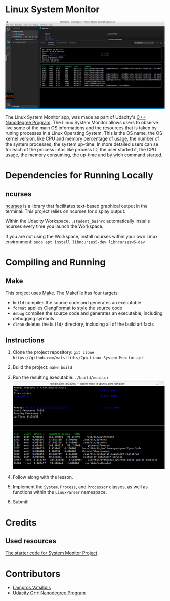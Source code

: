 # Linux System Monitor

![System Monitor](images/SysMon.png)

The Linux System Monitor app, was made as part of Udacity's [C++ Nanodegree Program](https://www.udacity.com/course/c-plus-plus-nanodegree--nd213). 
The  Linux System Monitor allows users to observe live some of the main OS informations and the resources that is taken by runing processes in a Linux Operating System. 
This is the OS name, the OS kernel version, like CPU and memory percentage of usage, the number of the system processes, the system up-time.
In more detailed users can se for each of the process infos like process ID, the user started it, the CPU usage, the memory consuming, the up-time and by wich command started.






# Dependencies for Running Locally

## ncurses
[ncurses](https://www.gnu.org/software/ncurses/) is a library that facilitates text-based graphical output in the terminal. This project relies on ncurses for display output.

Within the Udacity Workspace, `.student_bashrc` automatically installs ncurses every time you launch the Workspace.

If you are not using the Workspace, install ncurses within your own Linux environment: `sudo apt install libncurses5-dev libncursesw5-dev`


# Compiling and Running

## Make
This project uses [Make](https://www.gnu.org/software/make/). The Makefile has four targets:
* `build` compiles the source code and generates an executable
* `format` applies [ClangFormat](https://clang.llvm.org/docs/ClangFormat.html) to style the source code
* `debug` compiles the source code and generates an executable, including debugging symbols
* `clean` deletes the `build/` directory, including all of the build artifacts

## Instructions

1. Clone the project repository: `git clone https://github.com/vatsilidis/Cpp-Linux-System-Monitor.git`

2. Build the project: `make build`

3. Run the resulting executable: `./build/monitor`
![Starting System Monitor](images/htop.gif)

4. Follow along with the lesson.

5. Implement the `System`, `Process`, and `Processor` classes, as well as functions within the `LinuxParser` namespace.

6. Submit!


# Credits

## Used resources

[The starter code for System Monitor Project](https://www.udacity.com/course/c-plus-plus-nanodegree--nd213). 


# Contributors
* [Lampros Vatsilidis](https://www.linkedin.com/in/lampros-vatsilidis-5666ba128/)
* [Udacity C++ Nanodegree Program](https://www.udacity.com/course/c-plus-plus-nanodegree--nd213) 
